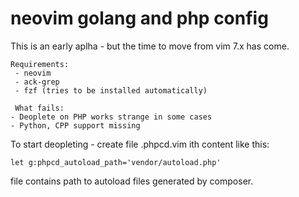 neovim golang and php config
===

This is an early aplha - but the time to move from vim 7.x has come.

    Requirements: 
     - neovim 
     - ack-grep
     - fzf (tries to be installed automatically)

     What fails:    
    - Deoplete on PHP works strange in some cases
    - Python, CPP support missing

To start deopleting - create file .phpcd.vim ith content like this:

```
let g:phpcd_autoload_path='vendor/autoload.php'
```

file contains path to autoload files generated by composer.
